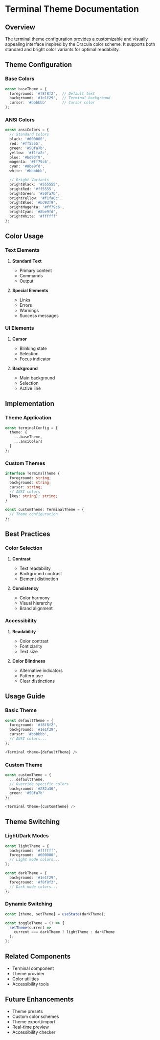 # Terminal Theme Documentation

## Overview
The terminal theme configuration provides a customizable and visually appealing interface inspired by the Dracula color scheme. It supports both standard and bright color variants for optimal readability.

## Theme Configuration

### Base Colors
```typescript
const baseTheme = {
  foreground: '#f8f8f2',  // Default text
  background: '#1e1f29',  // Terminal background
  cursor: '#bbbbbb'       // Cursor color
};
```

### ANSI Colors
```typescript
const ansiColors = {
  // Standard Colors
  black: '#000000',
  red: '#ff5555',
  green: '#50fa7b',
  yellow: '#f1fa8c',
  blue: '#bd93f9',
  magenta: '#ff79c6',
  cyan: '#8be9fd',
  white: '#bbbbbb',

  // Bright Variants
  brightBlack: '#555555',
  brightRed: '#ff5555',
  brightGreen: '#50fa7b',
  brightYellow: '#f1fa8c',
  brightBlue: '#bd93f9',
  brightMagenta: '#ff79c6',
  brightCyan: '#8be9fd',
  brightWhite: '#ffffff'
};
```

## Color Usage

### Text Elements
1. **Standard Text**
   - Primary content
   - Commands
   - Output

2. **Special Elements**
   - Links
   - Errors
   - Warnings
   - Success messages

### UI Elements
1. **Cursor**
   - Blinking state
   - Selection
   - Focus indicator

2. **Background**
   - Main background
   - Selection
   - Active line

## Implementation

### Theme Application
```typescript
const terminalConfig = {
  theme: {
    ...baseTheme,
    ...ansiColors
  }
};
```

### Custom Themes
```typescript
interface TerminalTheme {
  foreground: string;
  background: string;
  cursor: string;
  // ANSI colors
  [key: string]: string;
}

const customTheme: TerminalTheme = {
  // Theme configuration
};
```

## Best Practices

### Color Selection
1. **Contrast**
   - Text readability
   - Background contrast
   - Element distinction

2. **Consistency**
   - Color harmony
   - Visual hierarchy
   - Brand alignment

### Accessibility
1. **Readability**
   - Color contrast
   - Font clarity
   - Text size

2. **Color Blindness**
   - Alternative indicators
   - Pattern use
   - Clear distinctions

## Usage Guide

### Basic Theme
```typescript
const defaultTheme = {
  foreground: '#f8f8f2',
  background: '#1e1f29',
  cursor: '#bbbbbb',
  // ANSI colors...
};

<Terminal theme={defaultTheme} />
```

### Custom Theme
```typescript
const customTheme = {
  ...defaultTheme,
  // Override specific colors
  background: '#282a36',
  green: '#50fa7b'
};

<Terminal theme={customTheme} />
```

## Theme Switching

### Light/Dark Modes
```typescript
const lightTheme = {
  background: '#ffffff',
  foreground: '#000000',
  // Light mode colors...
};

const darkTheme = {
  background: '#1e1f29',
  foreground: '#f8f8f2',
  // Dark mode colors...
};
```

### Dynamic Switching
```typescript
const [theme, setTheme] = useState(darkTheme);

const toggleTheme = () => {
  setTheme(current => 
    current === darkTheme ? lightTheme : darkTheme
  );
};
```

## Related Components
- Terminal component
- Theme provider
- Color utilities
- Accessibility tools

## Future Enhancements
- Theme presets
- Custom color schemes
- Theme export/import
- Real-time preview
- Accessibility checker

